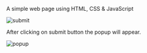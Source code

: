 A simple web page using HTML, CSS & JavaScript

![submit](https://user-images.githubusercontent.com/85480387/198113637-4a58034e-5a41-4cc7-a68d-e9523ac4e097.jpg)

After clicking on submit button the popup will appear.

![popup](https://user-images.githubusercontent.com/85480387/198113661-51577508-6b2d-4cbb-babf-7e90317a1c7a.jpg)

